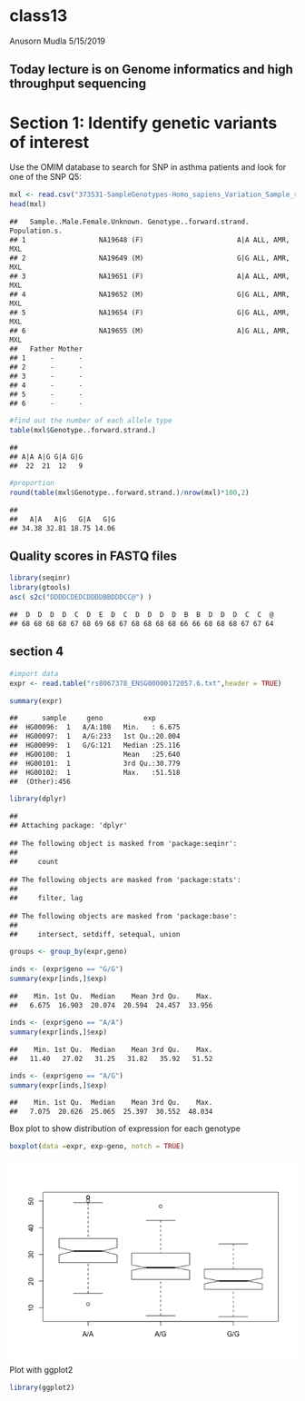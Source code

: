 class13
================
Anusorn Mudla
5/15/2019

Today lecture is on Genome informatics and high throughput sequencing
---------------------------------------------------------------------

Section 1: Identify genetic variants of interest
================================================

Use the OMIM database to search for SNP in asthma patients and look for one of the SNP Q5:

``` r
mxl <- read.csv("373531-SampleGenotypes-Homo_sapiens_Variation_Sample_rs8067378.csv")
head(mxl)
```

    ##   Sample..Male.Female.Unknown. Genotype..forward.strand. Population.s.
    ## 1                  NA19648 (F)                       A|A ALL, AMR, MXL
    ## 2                  NA19649 (M)                       G|G ALL, AMR, MXL
    ## 3                  NA19651 (F)                       A|A ALL, AMR, MXL
    ## 4                  NA19652 (M)                       G|G ALL, AMR, MXL
    ## 5                  NA19654 (F)                       G|G ALL, AMR, MXL
    ## 6                  NA19655 (M)                       A|G ALL, AMR, MXL
    ##   Father Mother
    ## 1      -      -
    ## 2      -      -
    ## 3      -      -
    ## 4      -      -
    ## 5      -      -
    ## 6      -      -

``` r
#find out the number of each allele type
table(mxl$Genotype..forward.strand.)
```

    ## 
    ## A|A A|G G|A G|G 
    ##  22  21  12   9

``` r
#proportion
round(table(mxl$Genotype..forward.strand.)/nrow(mxl)*100,2)
```

    ## 
    ##   A|A   A|G   G|A   G|G 
    ## 34.38 32.81 18.75 14.06

Quality scores in FASTQ files
-----------------------------

``` r
library(seqinr)
library(gtools)
asc( s2c("DDDDCDEDCDDDDBBDDDCC@") )
```

    ##  D  D  D  D  C  D  E  D  C  D  D  D  D  B  B  D  D  D  C  C  @ 
    ## 68 68 68 68 67 68 69 68 67 68 68 68 68 66 66 68 68 68 67 67 64

section 4
---------

``` r
#import data
expr <- read.table("rs8067378_ENSG00000172057.6.txt",header = TRUE)
```

``` r
summary(expr)
```

    ##      sample     geno          exp        
    ##  HG00096:  1   A/A:108   Min.   : 6.675  
    ##  HG00097:  1   A/G:233   1st Qu.:20.004  
    ##  HG00099:  1   G/G:121   Median :25.116  
    ##  HG00100:  1             Mean   :25.640  
    ##  HG00101:  1             3rd Qu.:30.779  
    ##  HG00102:  1             Max.   :51.518  
    ##  (Other):456

``` r
library(dplyr)
```

    ## 
    ## Attaching package: 'dplyr'

    ## The following object is masked from 'package:seqinr':
    ## 
    ##     count

    ## The following objects are masked from 'package:stats':
    ## 
    ##     filter, lag

    ## The following objects are masked from 'package:base':
    ## 
    ##     intersect, setdiff, setequal, union

``` r
groups <- group_by(expr,geno)
```

``` r
inds <- (expr$geno == "G/G")
summary(expr[inds,]$exp)
```

    ##    Min. 1st Qu.  Median    Mean 3rd Qu.    Max. 
    ##   6.675  16.903  20.074  20.594  24.457  33.956

``` r
inds <- (expr$geno == "A/A")
summary(expr[inds,]$exp)
```

    ##    Min. 1st Qu.  Median    Mean 3rd Qu.    Max. 
    ##   11.40   27.02   31.25   31.82   35.92   51.52

``` r
inds <- (expr$geno == "A/G")
summary(expr[inds,]$exp)
```

    ##    Min. 1st Qu.  Median    Mean 3rd Qu.    Max. 
    ##   7.075  20.626  25.065  25.397  30.552  48.034

Box plot to show distribution of expression for each genotype

``` r
boxplot(data =expr, exp~geno, notch = TRUE)
```

![](class13_files/figure-markdown_github/unnamed-chunk-10-1.png) Plot with ggplot2

``` r
library(ggplot2)
```
